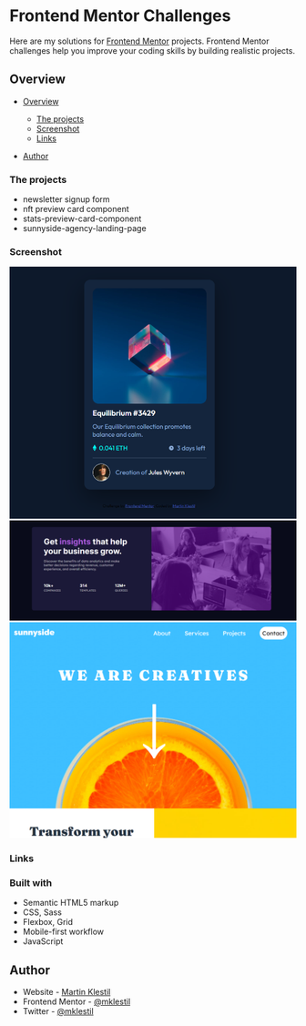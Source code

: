 # Frontend Mentor Challenges
 Here are my solutions for [Frontend Mentor](https://www.frontendmentor.io/) projects. 
 Frontend Mentor challenges help you improve your coding skills by building realistic projects.


## Overview

- [Overview](#overview)
  - [The projects](#the-projects)
  - [Screenshot](#screenshot)
  - [Links](#links)

- [Author](#author)


### The projects
- newsletter signup form
- nft preview card component
- stats-preview-card-component
- sunnyside-agency-landing-page

### Screenshot

![](./images/nft.png)
![](./images/stats.png)
![](./images/sunnyside.png)

### Links



### Built with

- Semantic HTML5 markup
- CSS, Sass
- Flexbox, Grid
- Mobile-first workflow
- JavaScript

## Author

- Website - [Martin Klestil](https://github.com/mklestil)
- Frontend Mentor - [@mklestil](https://www.frontendmentor.io/profile/mklestil)
- Twitter - [@mklestil](https://twitter.com/MKlestil)

